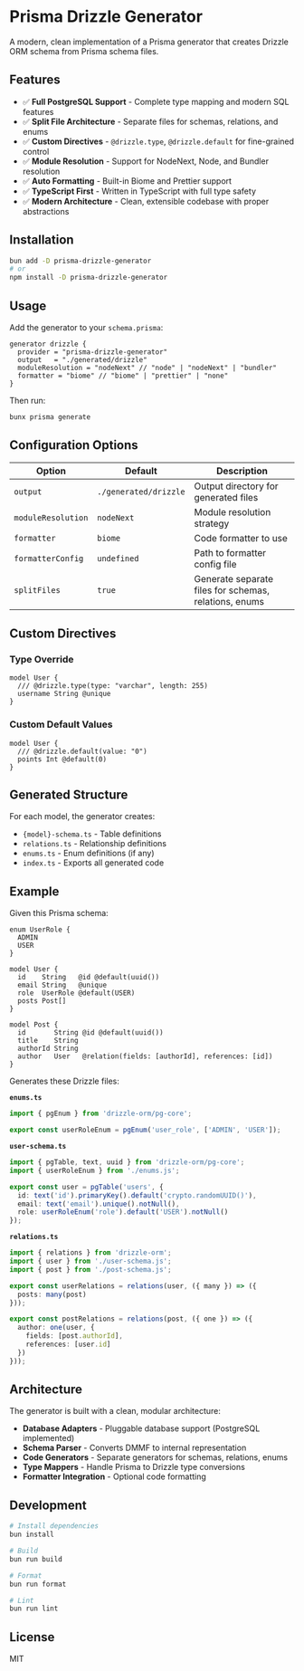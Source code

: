 # Prisma Drizzle Generator

A modern, clean implementation of a Prisma generator that creates Drizzle ORM schema from Prisma schema files.

## Features

- ✅ **Full PostgreSQL Support** - Complete type mapping and modern SQL features
- ✅ **Split File Architecture** - Separate files for schemas, relations, and enums
- ✅ **Custom Directives** - `@drizzle.type`, `@drizzle.default` for fine-grained control
- ✅ **Module Resolution** - Support for NodeNext, Node, and Bundler resolution
- ✅ **Auto Formatting** - Built-in Biome and Prettier support
- ✅ **TypeScript First** - Written in TypeScript with full type safety
- ✅ **Modern Architecture** - Clean, extensible codebase with proper abstractions

## Installation

```bash
bun add -D prisma-drizzle-generator
# or
npm install -D prisma-drizzle-generator
```

## Usage

Add the generator to your `schema.prisma`:

```prisma
generator drizzle {
  provider = "prisma-drizzle-generator"
  output   = "./generated/drizzle"
  moduleResolution = "nodeNext" // "node" | "nodeNext" | "bundler"
  formatter = "biome" // "biome" | "prettier" | "none"
}
```

Then run:

```bash
bunx prisma generate
```

## Configuration Options

| Option | Default | Description |
|--------|---------|-------------|
| `output` | `./generated/drizzle` | Output directory for generated files |
| `moduleResolution` | `nodeNext` | Module resolution strategy |
| `formatter` | `biome` | Code formatter to use |
| `formatterConfig` | `undefined` | Path to formatter config file |
| `splitFiles` | `true` | Generate separate files for schemas, relations, enums |

## Custom Directives

### Type Override
```prisma
model User {
  /// @drizzle.type(type: "varchar", length: 255)
  username String @unique
}
```

### Custom Default Values
```prisma
model User {
  /// @drizzle.default(value: "0")
  points Int @default(0)
}
```

## Generated Structure

For each model, the generator creates:

- `{model}-schema.ts` - Table definitions
- `relations.ts` - Relationship definitions 
- `enums.ts` - Enum definitions (if any)
- `index.ts` - Exports all generated code

## Example

Given this Prisma schema:

```prisma
enum UserRole {
  ADMIN
  USER
}

model User {
  id    String   @id @default(uuid())
  email String   @unique
  role  UserRole @default(USER)
  posts Post[]
}

model Post {
  id       String @id @default(uuid()) 
  title    String
  authorId String
  author   User   @relation(fields: [authorId], references: [id])
}
```

Generates these Drizzle files:

**`enums.ts`**
```typescript
import { pgEnum } from 'drizzle-orm/pg-core';

export const userRoleEnum = pgEnum('user_role', ['ADMIN', 'USER']);
```

**`user-schema.ts`**
```typescript
import { pgTable, text, uuid } from 'drizzle-orm/pg-core';
import { userRoleEnum } from './enums.js';

export const user = pgTable('users', {
  id: text('id').primaryKey().default('crypto.randomUUID()'),
  email: text('email').unique().notNull(),
  role: userRoleEnum('role').default('USER').notNull()
});
```

**`relations.ts`**
```typescript
import { relations } from 'drizzle-orm';
import { user } from './user-schema.js';
import { post } from './post-schema.js';

export const userRelations = relations(user, ({ many }) => ({
  posts: many(post)
}));

export const postRelations = relations(post, ({ one }) => ({
  author: one(user, {
    fields: [post.authorId],
    references: [user.id]
  })
}));
```

## Architecture

The generator is built with a clean, modular architecture:

- **Database Adapters** - Pluggable database support (PostgreSQL implemented)
- **Schema Parser** - Converts DMMF to internal representation
- **Code Generators** - Separate generators for schemas, relations, enums
- **Type Mappers** - Handle Prisma to Drizzle type conversions
- **Formatter Integration** - Optional code formatting

## Development

```bash
# Install dependencies
bun install

# Build
bun run build

# Format
bun run format

# Lint
bun run lint
```

## License

MIT